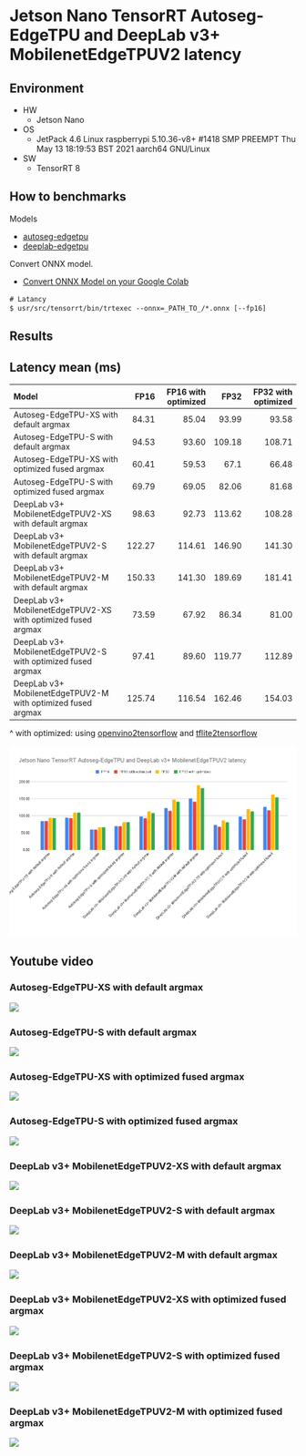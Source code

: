 
# Jetson Nano TensorRT Autoseg-EdgeTPU and DeepLab v3+ MobilenetEdgeTPUV2 latency

## Environment

- HW
  - Jetson Nano
- OS
  - JetPack 4.6
    Linux raspberrypi 5.10.36-v8+ #1418 SMP PREEMPT Thu May 13 18:19:53 BST 2021 aarch64 GNU/Linux
- SW
  - TensorRT 8

## How to benchmarks
Models
- [autoseg-edgetpu](https://tfhub.dev/google/collections/autoseg-edgetpu/1)
- [deeplab-edgetpu](https://tfhub.dev/google/collections/deeplab-edgetpu/1)

Convert ONNX model.
- [Convert ONNX Model on your Google Colab](https://github.com/NobuoTsukamoto/tensorrt-examples/tree/main/python/deeplabv3_edgetpuv2#convert-onnx-model-on-your-google-colab)

```
# Latancy
$ usr/src/tensorrt/bin/trtexec --onnx=_PATH_TO_/*.onnx [--fp16]
```


## Results

## Latency mean (ms)

| Model                                                         | FP16   | FP16 with optimized | FP32   | FP32 with optimized |
|:--------------------------------------------------------------|-------:|--------------------:|-------:|--------------------:|
| Autoseg-EdgeTPU-XS with default argmax                        | 84.31  | 85.04               | 93.99  | 93.58               |
| Autoseg-EdgeTPU-S with default argmax                         | 94.53  | 93.60               | 109.18 | 108.71              |
| Autoseg-EdgeTPU-XS with optimized fused argmax                | 60.41  | 59.53               | 67.1   | 66.48               |
| Autoseg-EdgeTPU-S with optimized fused argmax                 | 69.79  | 69.05               | 82.06  | 81.68               |
| DeepLab v3+ MobilenetEdgeTPUV2-XS with default argmax         | 98.63  | 92.73               | 113.62 | 108.28              |
| DeepLab v3+ MobilenetEdgeTPUV2-S with default argmax          | 122.27 | 114.61              | 146.90 | 141.30              |
| DeepLab v3+ MobilenetEdgeTPUV2-M with default argmax          | 150.33 | 141.30              | 189.69 | 181.41              |
| DeepLab v3+ MobilenetEdgeTPUV2-XS with optimized fused argmax | 73.59  | 67.92               | 86.34  | 81.00               |
| DeepLab v3+ MobilenetEdgeTPUV2-S with optimized fused argmax  | 97.41  | 89.60               | 119.77 | 112.89              |
| DeepLab v3+ MobilenetEdgeTPUV2-M with optimized fused argmax  | 125.74 | 116.54              | 162.46 | 154.03              |

^ with optimized: using [openvino2tensorflow](https://github.com/PINTO0309/openvino2tensorflow) and [tflite2tensorflow](https://github.com/PINTO0309/tflite2tensorflow)
<br>
<br>
![Latency](./result/latency.png)

## Youtube video

### Autoseg-EdgeTPU-XS with default argmax
[![](https://img.youtube.com/vi/q3E3QjAzNjw/0.jpg)](https://youtu.be/q3E3QjAzNjw)

### Autoseg-EdgeTPU-S with default argmax
[![](https://img.youtube.com/vi/2ywjDXRT6qo/0.jpg)](https://youtu.be/2ywjDXRT6qo)

### Autoseg-EdgeTPU-XS with optimized fused argmax
[![](https://img.youtube.com/vi/UZJm_LIjLMY/0.jpg)](https://youtu.be/UZJm_LIjLMY)

### Autoseg-EdgeTPU-S with optimized fused argmax
[![](https://img.youtube.com/vi/EDffgHSg11A/0.jpg)](https://youtu.be/EDffgHSg11A)

### DeepLab v3+ MobilenetEdgeTPUV2-XS with default argmax
[![](https://img.youtube.com/vi/gs0-V2GEj-c/0.jpg)](https://youtu.be/gs0-V2GEj-c)

### DeepLab v3+ MobilenetEdgeTPUV2-S with default argmax
[![](https://img.youtube.com/vi/MMkuj2PfQ9E/0.jpg)](https://youtu.be/MMkuj2PfQ9E)

### DeepLab v3+ MobilenetEdgeTPUV2-M with default argmax
[![](https://img.youtube.com/vi/M20gLTxalWc/0.jpg)](https://youtu.be/M20gLTxalWc)

### DeepLab v3+ MobilenetEdgeTPUV2-XS with optimized fused argmax
[![](https://img.youtube.com/vi/MgWQ_dcSCwk/0.jpg)](https://youtu.be/MgWQ_dcSCwk)

### DeepLab v3+ MobilenetEdgeTPUV2-S with optimized fused argmax
[![](https://img.youtube.com/vi/1kNmUjmR02k/0.jpg)](https://youtu.be/1kNmUjmR02k)

### DeepLab v3+ MobilenetEdgeTPUV2-M with optimized fused argmax
[![](https://img.youtube.com/vi/toO9L3gEIRE/0.jpg)](https://youtu.be/toO9L3gEIRE)

